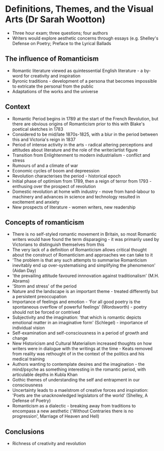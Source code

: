 # Definitions, Themes, and the Visual Arts (Dr Sarah Wootton)
* Three hour exam; three questions; four authors
* Writers would explore aesthetic concerns through essays (e.g. Shelley's Defense on Poetry; Preface to the Lyrical Ballads

## The influence of Romanticism
* Romantic literature viewed as quintessential English literature - a by-word for creativity and inspiration
* Byronic traditions - development of a persona that becomes impossible to extricate the personal from the public
* Adaptations of the works and the universe

## Context 
* Romantic Period begins in 1789 at the start of the French Revolution, but there are obvious origins of Romanticism prior to this with Blake's poetical sketches in 1783 
* Considered to be mid/late 1870s-1825, with a blur in the period between this and Victoria's reign in 1837
* Period of intense activity in the arts - radical altering perceptions and attitudes about literature and the role of the writer/artist figure
* Transition from Enlightenment to modern industrialism - conflict and stress 
* Rumours of and a climate of war 
* Economic cycles of boom and depreession
* Revolution characterises the period - historical epoch
* Initial phase of optimism from 1789, then a reign of terror from 1793 - enthusing over the prospect of revolution
* Domestic revolution at home with industry - move from hand-labour to machinery and advances in science and technology resulted in excitement and anxiety 
* New prospects of literature - women writers, new readership

## Concepts of romanticism
* There is no self-styled romantic movement in Britain, so most Romantic writers would have found the term disparaging - it was primarily used by Victorians to distinguish themselves from this
* The very lack of a definition of Romanticism allows critical thought about the construct of Romanticism and approaches we can take to it
* 'The problem is that any such attempts to summarise Romanticism inevitably end up over-systematising and simplifying the phenomenon' (Aidan Day)
* 'the prevailing attitude favoured innnovation against traditionalism' (M.H. Abrams)
* 'Storm and stress' of the period 
* Nature and the landscape is an important theme - treated differently but a persistent preoccupation
* Importance of feelings and emotion - 'For all good poetry is the spontaneous overflow of powerful feelings' (Wordsworth) - poetry should not be forced or contrived 
* Subjectivity and the imagination: 'that which is romantic depicts emotional matter in an imaginative form' (Schlegel) - importance of individual vision
* Self-examination and self-consciousness in a period of growth and change
* New Historicism and Cultural Materialism increased thoughts on how writers were in dialogue with the writings at the time - Keats removed from reality was rethought of in the context of the politics and his medical training 
* Authors wanting to contemplate desires and the imagination - the mind/psyche as something interesting in the romantic period, with articulable depths in Kubla Khan 
* Gothic themes of understanding the self and entrapment in our consciousness
* Uncertainty leads to a maelstrom of creative forces and inspiration: 'Poets are the unacknowledged legislators of the world' (Shelley, A Defense of Poetry)
* Romanticism as a dialectic - breaking away from traditions to encompass a new aesthetic ('Without Contraries there is no progression', Marriage of Heaven and Hell)

## Conclusions
* Richness of creativity and revolution 

